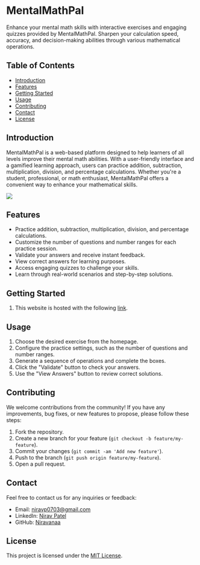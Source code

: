 # MentalMathPal

Enhance your mental math skills with interactive exercises and engaging quizzes provided by MentalMathPal. Sharpen your calculation speed, accuracy, and decision-making abilities through various mathematical operations.

## Table of Contents

- [Introduction](#introduction)
- [Features](#features)
- [Getting Started](#getting-started)
- [Usage](#usage)
- [Contributing](#contributing)
- [Contact](#contact)
- [License](#license)

## Introduction

MentalMathPal is a web-based platform designed to help learners of all levels improve their mental math abilities. With a user-friendly interface and a gamified learning approach, users can practice addition, subtraction, multiplication, division, and percentage calculations. Whether you're a student, professional, or math enthusiast, MentalMathPal offers a convenient way to enhance your mathematical skills.

<img src="https://cdn.discordapp.com/attachments/494672371320356864/1142664672860962888/image.png"/>

## Features

- Practice addition, subtraction, multiplication, division, and percentage calculations.
- Customize the number of questions and number ranges for each practice session.
- Validate your answers and receive instant feedback.
- View correct answers for learning purposes.
- Access engaging quizzes to challenge your skills.
- Learn through real-world scenarios and step-by-step solutions.

## Getting Started

1. This website is hosted with the following [link](https://users.encs.concordia.ca/~pa_nir/MentalMathWebsite/index.html).

## Usage

1. Choose the desired exercise from the homepage.
2. Configure the practice settings, such as the number of questions and number ranges.
3. Generate a sequence of operations and complete the boxes.
4. Click the "Validate" button to check your answers.
5. Use the "View Answers" button to review correct solutions.

## Contributing

We welcome contributions from the community! If you have any improvements, bug fixes, or new features to propose, please follow these steps:

1. Fork the repository.
2. Create a new branch for your feature (`git checkout -b feature/my-feature`).
3. Commit your changes (`git commit -am 'Add new feature'`).
4. Push to the branch (`git push origin feature/my-feature`).
5. Open a pull request.

## Contact

Feel free to contact us for any inquiries or feedback:

- Email: [niravp0703@gmail.com](mailto:niravp0703@gmail.com)
- LinkedIn: [Nirav Patel](https://www.linkedin.com/in/niravp0703)
- GitHub: [Niravanaa](https://github.com/Niravanaa)

## License

This project is licensed under the [MIT License](LICENSE).
